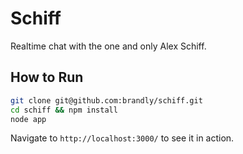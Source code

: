 # Schiff

Realtime chat with the one and only Alex Schiff.

## How to Run

```bash
git clone git@github.com:brandly/schiff.git
cd schiff && npm install
node app
```

Navigate to `http://localhost:3000/` to see it in action.
